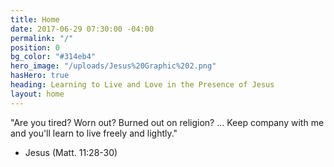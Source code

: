 ```yaml
---
title: Home
date: 2017-06-29 07:30:00 -04:00
permalink: "/"
position: 0
bg_color: "#314eb4"
hero_image: "/uploads/Jesus%20Graphic%202.png"
hasHero: true
heading: Learning to Live and Love in the Presence of Jesus
layout: home
---
```


"Are you tired? Worn out? Burned out on religion? ... Keep company with me and you'll learn to live freely and lightly."  
- Jesus (Matt. 11:28-30)

